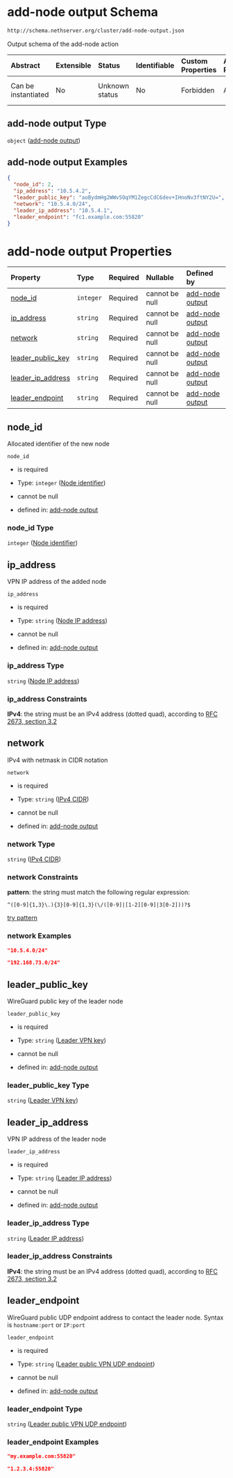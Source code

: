 # add-node output Schema

```txt
http://schema.nethserver.org/cluster/add-node-output.json
```

Output schema of the add-node action

| Abstract            | Extensible | Status         | Identifiable | Custom Properties | Additional Properties | Access Restrictions | Defined In                                                                  |
| :------------------ | :--------- | :------------- | :----------- | :---------------- | :-------------------- | :------------------ | :-------------------------------------------------------------------------- |
| Can be instantiated | No         | Unknown status | No           | Forbidden         | Allowed               | none                | [add-node-output.json](cluster/add-node-output.json "open original schema") |

## add-node output Type

`object` ([add-node output](add-node-output.md))

## add-node output Examples

```json
{
  "node_id": 2,
  "ip_address": "10.5.4.2",
  "leader_public_key": "aoBydmHg2WWv5OqYM1ZegcCdC6dev+IHnoNv3ftNY2U=",
  "network": "10.5.4.0/24",
  "leader_ip_address": "10.5.4.1",
  "leader_endpoint": "fc1.example.com:55820"
}
```

# add-node output Properties

| Property                                  | Type      | Required | Nullable       | Defined by                                                                                                                                                              |
| :---------------------------------------- | :-------- | :------- | :------------- | :---------------------------------------------------------------------------------------------------------------------------------------------------------------------- |
| [node\_id](#node_id)                      | `integer` | Required | cannot be null | [add-node output](add-node-output-properties-node-identifier.md "http://schema.nethserver.org/cluster/add-node-output.json#/properties/node_id")                        |
| [ip\_address](#ip_address)                | `string`  | Required | cannot be null | [add-node output](add-node-output-properties-node-ip-address.md "http://schema.nethserver.org/cluster/add-node-output.json#/properties/ip_address")                     |
| [network](#network)                       | `string`  | Required | cannot be null | [add-node output](cluster-definitions-ipv4-cidr.md "http://schema.nethserver.org/cluster/add-node-output.json#/properties/network")                                     |
| [leader\_public\_key](#leader_public_key) | `string`  | Required | cannot be null | [add-node output](add-node-output-properties-leader-vpn-key.md "http://schema.nethserver.org/cluster/add-node-output.json#/properties/leader_public_key")               |
| [leader\_ip\_address](#leader_ip_address) | `string`  | Required | cannot be null | [add-node output](add-node-output-properties-leader-ip-address.md "http://schema.nethserver.org/cluster/add-node-output.json#/properties/leader_ip_address")            |
| [leader\_endpoint](#leader_endpoint)      | `string`  | Required | cannot be null | [add-node output](add-node-output-properties-leader-public-vpn-udp-endpoint.md "http://schema.nethserver.org/cluster/add-node-output.json#/properties/leader_endpoint") |

## node\_id

Allocated identifier of the new node

`node_id`

* is required

* Type: `integer` ([Node identifier](add-node-output-properties-node-identifier.md))

* cannot be null

* defined in: [add-node output](add-node-output-properties-node-identifier.md "http://schema.nethserver.org/cluster/add-node-output.json#/properties/node_id")

### node\_id Type

`integer` ([Node identifier](add-node-output-properties-node-identifier.md))

## ip\_address

VPN IP address of the added node

`ip_address`

* is required

* Type: `string` ([Node IP address](add-node-output-properties-node-ip-address.md))

* cannot be null

* defined in: [add-node output](add-node-output-properties-node-ip-address.md "http://schema.nethserver.org/cluster/add-node-output.json#/properties/ip_address")

### ip\_address Type

`string` ([Node IP address](add-node-output-properties-node-ip-address.md))

### ip\_address Constraints

**IPv4**: the string must be an IPv4 address (dotted quad), according to [RFC 2673, section 3.2](https://tools.ietf.org/html/rfc2673 "check the specification")

## network

IPv4 with netmask in CIDR notation

`network`

* is required

* Type: `string` ([IPv4 CIDR](cluster-definitions-ipv4-cidr.md))

* cannot be null

* defined in: [add-node output](cluster-definitions-ipv4-cidr.md "http://schema.nethserver.org/cluster/add-node-output.json#/properties/network")

### network Type

`string` ([IPv4 CIDR](cluster-definitions-ipv4-cidr.md))

### network Constraints

**pattern**: the string must match the following regular expression:&#x20;

```regexp
^([0-9]{1,3}\.){3}[0-9]{1,3}(\/([0-9]|[1-2][0-9]|3[0-2]))?$
```

[try pattern](https://regexr.com/?expression=%5E\(%5B0-9%5D%7B1%2C3%7D%5C.\)%7B3%7D%5B0-9%5D%7B1%2C3%7D\(%5C%2F\(%5B0-9%5D%7C%5B1-2%5D%5B0-9%5D%7C3%5B0-2%5D\)\)%3F%24 "try regular expression with regexr.com")

### network Examples

```json
"10.5.4.0/24"
```

```json
"192.168.73.0/24"
```

## leader\_public\_key

WireGuard public key of the leader node

`leader_public_key`

* is required

* Type: `string` ([Leader VPN key](add-node-output-properties-leader-vpn-key.md))

* cannot be null

* defined in: [add-node output](add-node-output-properties-leader-vpn-key.md "http://schema.nethserver.org/cluster/add-node-output.json#/properties/leader_public_key")

### leader\_public\_key Type

`string` ([Leader VPN key](add-node-output-properties-leader-vpn-key.md))

## leader\_ip\_address

VPN IP address of the leader node

`leader_ip_address`

* is required

* Type: `string` ([Leader IP address](add-node-output-properties-leader-ip-address.md))

* cannot be null

* defined in: [add-node output](add-node-output-properties-leader-ip-address.md "http://schema.nethserver.org/cluster/add-node-output.json#/properties/leader_ip_address")

### leader\_ip\_address Type

`string` ([Leader IP address](add-node-output-properties-leader-ip-address.md))

### leader\_ip\_address Constraints

**IPv4**: the string must be an IPv4 address (dotted quad), according to [RFC 2673, section 3.2](https://tools.ietf.org/html/rfc2673 "check the specification")

## leader\_endpoint

WireGuard public UDP endpoint address to contact the leader node. Syntax is `hostname:port` or `IP:port`

`leader_endpoint`

* is required

* Type: `string` ([Leader public VPN UDP endpoint](add-node-output-properties-leader-public-vpn-udp-endpoint.md))

* cannot be null

* defined in: [add-node output](add-node-output-properties-leader-public-vpn-udp-endpoint.md "http://schema.nethserver.org/cluster/add-node-output.json#/properties/leader_endpoint")

### leader\_endpoint Type

`string` ([Leader public VPN UDP endpoint](add-node-output-properties-leader-public-vpn-udp-endpoint.md))

### leader\_endpoint Examples

```json
"my.example.com:55820"
```

```json
"1.2.3.4:55820"
```
